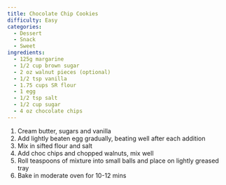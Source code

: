 ```yaml
---
title: Chocolate Chip Cookies
difficulty: Easy
categories:
  - Dessert
  - Snack
  - Sweet
ingredients:
  - 125g margarine
  - 1/2 cup brown sugar
  - 2 oz walnut pieces (optional)
  - 1/2 tsp vanilla
  - 1.75 cups SR flour
  - 1 egg
  - 1/2 tsp salt
  - 1/2 cup sugar
  - 4 oz chocolate chips
---
```

1. Cream butter, sugars and vanilla
2. Add lightly beaten egg gradually, beating well after each addition
3. Mix in sifted flour and salt
4. Add choc chips and chopped walnuts, mix well
5. Roll teaspoons of mixture into small balls and place on lightly greased tray
6. Bake in moderate oven for 10-12 mins